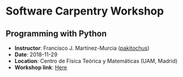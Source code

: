 # Software Carpentry Workshop
## Programming with Python

* **Instructor**: Francisco J. Martínez-Murcia ([pakitochus](https://github.com/pakitochus/))
* **Date**: 2018-11-29
* **Location**: Centro de Física Teórica y Matemáticas (UAM, Madrid)
* **Workshop link**: [Here](https://adgdt.github.io/2018-11-28-cftmat/)

